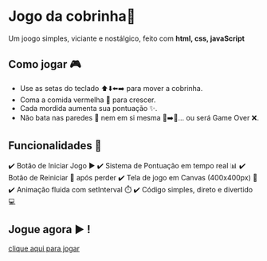 # Jogo da cobrinha🐍
Um joogo simples, viciante e nostálgico, feito com **html, css, javaScript**

## Como jogar 🎮
- Use as setas do teclado ⬆️⬇️⬅️➡️ para mover a cobrinha.
- Coma a comida vermelha 🍎 para crescer.
- Cada mordida aumenta sua pontuação ✨.
- Não bata nas paredes 🧱 nem em si mesma 🐍➡️🐍... ou será Game Over ❌.

## Funcionalidades 🚀
✔️ Botão de Iniciar Jogo ▶️
✔️ Sistema de Pontuação em tempo real 📊
✔️ Botão de Reiniciar 🔁 após perder
✔️ Tela de jogo em Canvas (400x400px) 🎨
✔️ Animação fluida com setInterval ⏱️
✔️ Código simples, direto e divertido 💻

## Jogue agora ▶️ !
[clique aqui para jogar](https://psicopato13.github.io/snake_game/)
